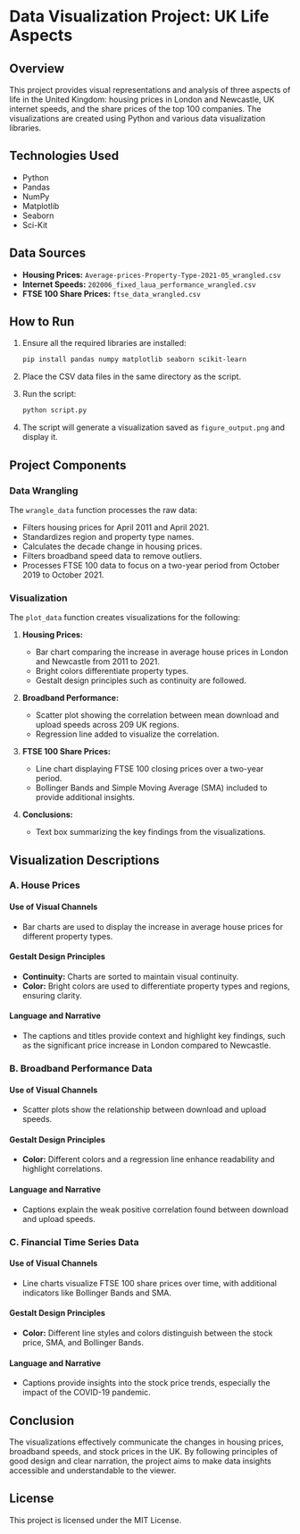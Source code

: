 # Data Visualization Project: UK Life Aspects

## Overview

This project provides visual representations and analysis of three aspects of life in the United Kingdom: housing prices in London and Newcastle, UK internet speeds, and the share prices of the top 100 companies. The visualizations are created using Python and various data visualization libraries.

## Technologies Used

- Python
- Pandas
- NumPy
- Matplotlib
- Seaborn
- Sci-Kit

## Data Sources

- **Housing Prices:** `Average-prices-Property-Type-2021-05_wrangled.csv`
- **Internet Speeds:** `202006_fixed_laua_performance_wrangled.csv`
- **FTSE 100 Share Prices:** `ftse_data_wrangled.csv`

## How to Run

1. Ensure all the required libraries are installed:
    ```bash
    pip install pandas numpy matplotlib seaborn scikit-learn
    ```

2. Place the CSV data files in the same directory as the script.

3. Run the script:
    ```bash
    python script.py
    ```

4. The script will generate a visualization saved as `figure_output.png` and display it.

## Project Components

### Data Wrangling

The `wrangle_data` function processes the raw data:
- Filters housing prices for April 2011 and April 2021.
- Standardizes region and property type names.
- Calculates the decade change in housing prices.
- Filters broadband speed data to remove outliers.
- Processes FTSE 100 data to focus on a two-year period from October 2019 to October 2021.

### Visualization

The `plot_data` function creates visualizations for the following:
1. **Housing Prices:**
   - Bar chart comparing the increase in average house prices in London and Newcastle from 2011 to 2021.
   - Bright colors differentiate property types.
   - Gestalt design principles such as continuity are followed.

2. **Broadband Performance:**
   - Scatter plot showing the correlation between mean download and upload speeds across 209 UK regions.
   - Regression line added to visualize the correlation.

3. **FTSE 100 Share Prices:**
   - Line chart displaying FTSE 100 closing prices over a two-year period.
   - Bollinger Bands and Simple Moving Average (SMA) included to provide additional insights.

4. **Conclusions:**
   - Text box summarizing the key findings from the visualizations.

## Visualization Descriptions

### A. House Prices

#### Use of Visual Channels
- Bar charts are used to display the increase in average house prices for different property types.

#### Gestalt Design Principles
- **Continuity:** Charts are sorted to maintain visual continuity.
- **Color:** Bright colors are used to differentiate property types and regions, ensuring clarity.

#### Language and Narrative
- The captions and titles provide context and highlight key findings, such as the significant price increase in London compared to Newcastle.

### B. Broadband Performance Data

#### Use of Visual Channels
- Scatter plots show the relationship between download and upload speeds.

#### Gestalt Design Principles
- **Color:** Different colors and a regression line enhance readability and highlight correlations.

#### Language and Narrative
- Captions explain the weak positive correlation found between download and upload speeds.

### C. Financial Time Series Data

#### Use of Visual Channels
- Line charts visualize FTSE 100 share prices over time, with additional indicators like Bollinger Bands and SMA.

#### Gestalt Design Principles
- **Color:** Different line styles and colors distinguish between the stock price, SMA, and Bollinger Bands.

#### Language and Narrative
- Captions provide insights into the stock price trends, especially the impact of the COVID-19 pandemic.

## Conclusion

The visualizations effectively communicate the changes in housing prices, broadband speeds, and stock prices in the UK. By following principles of good design and clear narration, the project aims to make data insights accessible and understandable to the viewer.

## License

This project is licensed under the MIT License.
